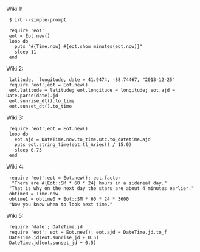 Wiki 1:

     $ irb --simple-prompt

     require 'eot'     
     eot = Eot.new()
     loop do
       puts "#{Time.now} #{eot.show_minutes(eot.now)}"
       sleep 11  
     end

Wiki 2:

     latitude,  longitude, date = 41.9474, -88.74467, "2013-12-25"
     require 'eot';eot = Eot.new()
     eot.latitude = latitude; eot.longitude = longitude; eot.ajd = Date.parse(date).jd
     eot.sunrise_dt().to_time
     eot.sunset_dt().to_time  

Wiki 3:

     require 'eot';eot = Eot.new()
     loop do
       eot.ajd = DateTime.now.to_time.utc.to_datetime.ajd
       puts eot.string_time(eot.tl_Aries() / 15.0)
       sleep 0.73
     end

Wiki 4:

     require 'eot';eot = Eot.new(); eot.factor
      "There are #{Eot::SM * 60 * 24} hours in a sidereal day."
     "That is why on the next day the stars are about 4 minutes earlier."
     obtime0 = Time.now
     obtime1 = obtime0 + Eot::SM * 60 * 24 * 3600
     "Now you know when to look next time."

Wiki 5:

     require 'date'; DateTime.jd
     require 'eot'; eot = Eot.new(); eot.ajd = DateTime.jd.to_f
     DateTime.jd(eot.sunrise_jd + 0.5)
     DateTime.jd(eot.sunset_jd + 0.5)
  
